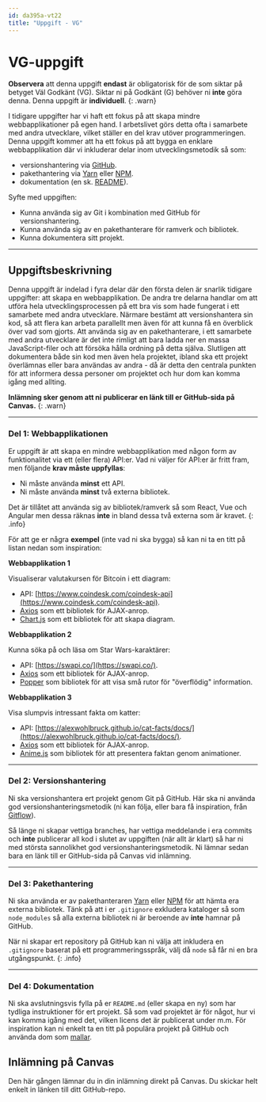 ```yaml
---
id: da395a-vt22
title: "Uppgift - VG"
---
```


# VG-uppgift

**Observera** att denna uppgift **endast** är obligatorisk för de som siktar på betyget Väl Godkänt (VG). Siktar ni på Godkänt (G) behöver ni **inte** göra denna. Denna uppgift är **individuell**.
{: .warn}

I tidigare uppgifter har vi haft ett fokus på att skapa mindre webbapplikationer på egen hand. I arbetslivet görs detta ofta i samarbete med andra utvecklare, vilket ställer en del krav utöver programmeringen. Denna uppgift kommer att ha ett fokus på att bygga en enklare webbapplikation där vi inkluderar delar inom utvecklingsmetodik så som:

* versionshantering via [GitHub](https://github.com).
* pakethantering via [Yarn](https://classic.yarnpkg.com/en/) eller [NPM](https://www.npmjs.com/).
* dokumentation (en sk. [README](https://gist.github.com/PurpleBooth/109311bb0361f32d87a2)).

Syfte med uppgiften:

* Kunna använda sig av Git i kombination med GitHub för versionshantering.
* Kunna använda sig av en pakethanterare för ramverk och bibliotek.
* Kunna dokumentera sitt projekt.

---

## Uppgiftsbeskrivning

Denna uppgift är indelad i fyra delar där den första delen är snarlik tidigare uppgifter: att skapa en webbapplikation. De andra tre delarna handlar om att utföra hela utvecklingsprocessen på ett bra vis som hade fungerat i ett samarbete med andra utvecklare. Närmare bestämt att versionshantera sin kod, så att flera kan arbeta parallellt men även för att kunna få en överblick över vad som gjorts. Att använda sig av en pakethanterare, i ett samarbete med andra utvecklare är det inte rimligt att bara ladda ner en massa JavaScript-filer och att försöka hålla ordning på detta själva. Slutligen att dokumentera både sin kod men även hela projektet, ibland ska ett projekt överlämnas eller bara användas av andra - då är detta den centrala punkten för att informera dessa personer om projektet och hur dom kan komma igång med allting.

**Inlämning sker genom att ni publicerar en länk till er GitHub-sida på Canvas.**
{: .warn}

---

### Del 1: Webbapplikationen

Er uppgift är att skapa en mindre webbapplikation med någon form av funktionalitet via ett (eller flera) API:er. Vad ni väljer för API:er är fritt fram, men följande **krav måste uppfyllas**:

* Ni måste använda **minst** ett API.
* Ni måste använda **minst** två externa bibliotek.

Det är tillåtet att använda sig av bibliotek/ramverk så som React, Vue och Angular men dessa räknas **inte** in bland dessa två externa som är kravet.
{: .info}

För att ge er några **exempel** (inte vad ni ska bygga) så kan ni ta en titt på listan nedan som inspiration:

**Webbapplikation 1**

Visualiserar valutakursen för Bitcoin i ett diagram:

* API: [https://www.coindesk.com/coindesk-api](https://www.coindesk.com/coindesk-api).
* [Axios](https://github.com/axios/axios) som ett bibliotek för AJAX-anrop.
* [Chart.js](https://www.chartjs.org/) som ett bibliotek för att skapa diagram.

**Webbapplikation 2**

Kunna söka på och läsa om Star Wars-karaktärer:

* API: [https://swapi.co/](https://swapi.co/).
* [Axios](https://github.com/axios/axios) som ett bibliotek för AJAX-anrop.
* [Popper](https://popper.js.org/) som bibliotek för att visa små rutor för "överflödig" information.

**Webbapplikation 3**

Visa slumpvis intressant fakta om katter:

* API: [https://alexwohlbruck.github.io/cat-facts/docs/](https://alexwohlbruck.github.io/cat-facts/docs/).
* [Axios](https://github.com/axios/axios) som ett bibliotek för AJAX-anrop.
* [Anime.js](https://github.com/juliangarnier/anime/) som bibliotek för att presentera faktan genom animationer.

---

### Del 2: Versionshantering

Ni ska versionshantera ert projekt genom Git på GitHub. Här ska ni använda god versionshanteringsmetodik (ni kan följa, eller bara få inspiration, från [Gitflow](https://www.atlassian.com/git/tutorials/comparing-workflows/gitflow-workflow)).

Så länge ni skapar vettiga branches, har vettiga meddelande i era commits och **inte** publicerar all kod i slutet av uppgiften (när allt är klart) så har ni med största sannolikhet god versionshanteringsmetodik. Ni lämnar sedan bara en länk till er GitHub-sida på Canvas vid inlämning.

---

### Del 3: Pakethantering

Ni ska använda er av pakethanteraren [Yarn](https://classic.yarnpkg.com/en/) eller [NPM](https://www.npmjs.com/) för att hämta era externa bibliotek. Tänk på att i er `.gitignore` exkludera kataloger så som `node_modules` så alla externa bibliotek ni är beroende av **inte** hamnar på GitHub.

När ni skapar ert repository på GitHub kan ni välja att inkludera en `.gitignore` baserat på ett programmeringsspråk, välj då `node` så får ni en bra utgångspunkt.
{: .info}

---

### Del 4: Dokumentation

Ni ska avslutningsvis fylla på er `README.md` (eller skapa en ny) som har tydliga instruktioner för ert projekt. Så som vad projektet är för något, hur vi kan komma igång med det, vilken licens det är publicerat under m.m. För inspiration kan ni enkelt ta en titt på populära projekt på GitHub och använda dom som [mallar](https://gist.github.com/PurpleBooth/109311bb0361f32d87a2). 

## Inlämning på Canvas

Den här gången lämnar du in din inlämning direkt på Canvas. Du skickar helt enkelt in länken till ditt GitHub-repo.